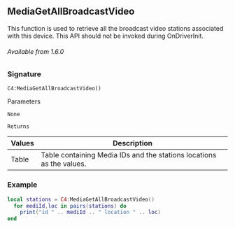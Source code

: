 ## MediaGetAllBroadcastVideo

This function is used to retrieve all the broadcast video stations associated with this device. This API should not be invoked during OnDriverInit.

###### Available from 1.6.0


### Signature

`C4:MediaGetAllBroadcastVideo() `


Parameters

`None`


`Returns`

| Values | Description |
| --- | --- |
| Table | Table containing Media IDs and the stations locations as the values. |


### Example

```lua
local stations = C4:MediaGetAllBroadcastVideo()
  for mediId,loc in pairs(stations) do
    print("id " .. mediId .. " location " .. loc)
end
```
